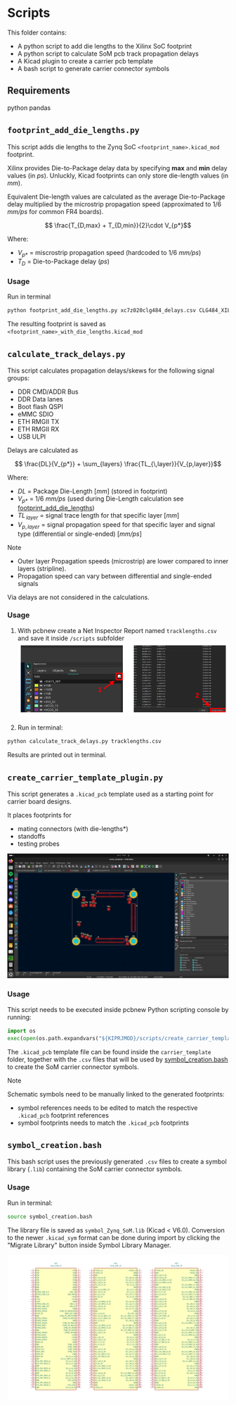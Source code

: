 # Scripts

This  folder contains:
- A python script to add die lengths to the Xilinx SoC footprint
- A python script to calculate SoM pcb track propagation delays
- A Kicad plugin to create a carrier pcb template
- A bash script to generate carrier connector symbols

## Requirements
python pandas



## `footprint_add_die_lengths.py`

This script adds die lengths to the Zynq SoC `<footprint_name>.kicad_mod` footprint.

Xilinx provides Die-to-Package delay data by specifying **max** and **min** delay values (in *ps*). Unluckly, Kicad footprints can only store die-length values (in *mm*).

Equivalent Die-length values are calculated as the average Die-to-Package delay multiplied by the microstrip propagation speed (approximated to 1/6 *mm/ps* for common FR4 boards).

$$ \frac{T_{D,max} + T_{D,min}}{2}\cdot V_{p*}$$

Where:
- $V_{p*}$ = miscrostrip propagation speed (hardcoded to 1/6 *mm/ps*)
- $T_{D}$ = Die-to-Package delay (*ps*)

### Usage
Run in terminal 
```bash
python footprint_add_die_lengths.py xc7z020clg484_delays.csv CLG484_XIL.kicad_mod
```
The resulting footprint is saved as `<footprint_name>_with_die_lengths.kicad_mod`

## `calculate_track_delays.py`
This script calculates propagation delays/skews for the following signal groups:
- DDR CMD/ADDR Bus
- DDR Data lanes
- Boot flash QSPI 
- eMMC SDIO 
- ETH RMGII TX
- ETH RMGII RX
- USB ULPI

Delays are calculated as 

$$ \frac{DL}{V_{p*}} + \sum_{layers} \frac{TL_{\,layer}}{V_{p,layer}}$$

Where:
- $DL$ = Package Die-Length [*mm*] (stored in footprint)
- $V_{p*}$ = 1/6 *mm/ps* (used during Die-Length calculation see [footprint_add_die_lengths](#footprint_add_die_lengthspy))
- $TL_{\,layer}$ = signal trace length for that specific layer [*mm*]
- $V_{p,layer}$ = signal propagation speed for that specific layer and signal type (differential or single-ended) [*mm/ps*]

>[!NOTE]
>- Outer layer Propagation speeds (microstrip) are lower compared to inner layers (stripline).
>- Propagation speed can vary between differential and single-ended signals

Via delays are not considered in the calculations. 

### Usage
1. With pcbnew create a Net Inspector Report named `tracklengths.csv` and save it inside `/scripts` subfolder
![](../pictures/create_net_report.png)

2. Run in terminal:
```bash
python calculate_track_delays.py tracklengths.csv
```
Results are printed out in terminal.

## `create_carrier_template_plugin.py` 

This script generates a `.kicad_pcb` template used as a starting point for carrier board designs.

It places footprints for
- mating connectors (with die-lengths*)
- standoffs
- testing probes

![](../pictures/carrier_template.png)

### Usage
This script needs to be executed inside pcbnew Python scripting console by running:
```python
import os
exec(open(os.path.expandvars("${KIPRJMOD}/scripts/create_carrier_template_plugin.py")).read())
```
The `.kicad_pcb` template file can be found inside the `carrier_template` folder, together with the `.csv` files that will be used by [symbol_creation.bash](#symbol_creationbash) to create the SoM carrier connector symbols.

>[!NOTE]
>Schematic symbols need to be manually linked to the  generated footprints:
>- symbol references needs to be edited to match the  respective `.kicad_pcb` footprint references
>- symbol footprints needs to match the `.kicad_pcb` footprints
## `symbol_creation.bash`

This bash script uses the previously generated `.csv` files to create a  symbol library (`.lib`) containing the SoM carrier  connector symbols.
### Usage
Run in terminal:
```bash
source symbol_creation.bash
```
The library file is saved as `symbol_Zynq_SoM.lib` (Kicad < V6.0). Conversion to the newer `.kicad_sym` format can be done during import by clicking the "Migrate Library" button inside Symbol Library Manager.

![](../pictures/SoM_carrier_symbols.png)





